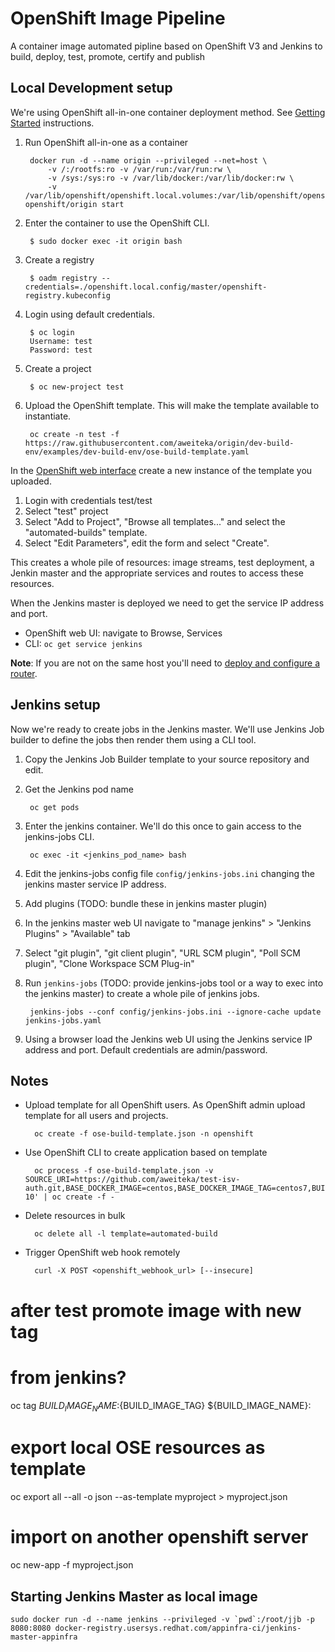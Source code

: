 # OpenShift Image Pipeline

A container image automated pipline based on OpenShift V3 and Jenkins to build, deploy, test, promote, certify and publish

## Local Development setup

We're using OpenShift all-in-one container deployment method. See [Getting Started](https://github.com/openshift/origin/#getting-started) instructions.

1. Run OpenShift all-in-one as a container

        docker run -d --name origin --privileged --net=host \
            -v /:/rootfs:ro -v /var/run:/var/run:rw \
            -v /sys:/sys:ro -v /var/lib/docker:/var/lib/docker:rw \
            -v /var/lib/openshift/openshift.local.volumes:/var/lib/openshift/openshift.local.volumes openshift/origin start

1. Enter the container to use the OpenShift CLI.

        $ sudo docker exec -it origin bash

1. Create a registry

        $ oadm registry --credentials=./openshift.local.config/master/openshift-registry.kubeconfig

1. Login using default credentials.

        $ oc login
        Username: test
        Password: test

1. Create a project

        $ oc new-project test

1. Upload the OpenShift template. This will make the template available to instantiate.

        oc create -n test -f https://raw.githubusercontent.com/aweiteka/origin/dev-build-env/examples/dev-build-env/ose-build-template.yaml

 In the [OpenShift web interface](https://localhost:8443) create a new instance of the template you uploaded.

1. Login with credentials test/test
1. Select "test" project
1. Select "Add to Project", "Browse all templates..." and select the "automated-builds" template.
1. Select "Edit Parameters", edit the form and select "Create".

This creates a whole pile of resources: image streams, test deployment, a Jenkin master and the appropriate services and routes to access these resources.

When the Jenkins master is deployed we need to get the service IP address and port.

* OpenShift web UI: navigate to Browse, Services
* CLI: `oc get service jenkins`

**Note**: If you are not on the same host you'll need to [deploy and configure a router](https://docs.openshift.org/latest/admin_guide/install/deploy_router.html).


## Jenkins setup

Now we're ready to create jobs in the Jenkins master. We'll use Jenkins Job builder to define the jobs then render them using a CLI tool.

1. Copy the Jenkins Job Builder template to your source repository and edit.
1. Get the Jenkins pod name

        oc get pods

1. Enter the jenkins container. We'll do this once to gain access to the jenkins-jobs CLI.

        oc exec -it <jenkins_pod_name> bash

1. Edit the jenkins-jobs config file `config/jenkins-jobs.ini` changing the jenkins master service IP address.
1. Add plugins (TODO: bundle these in jenkins master plugin)
  1. In the jenkins master web UI navigate to "manage jenkins" > "Jenkins Plugins" > "Available" tab
  1. Select "git plugin", "git client plugin", "URL SCM plugin", "Poll SCM plugin", "Clone Workspace SCM Plug-in"
1. Run `jenkins-jobs` (TODO: provide jenkins-jobs tool or a way to exec into the jenkins master) to create a whole pile of jenkins jobs.

        jenkins-jobs --conf config/jenkins-jobs.ini --ignore-cache update jenkins-jobs.yaml

1. Using a browser load the Jenkins web UI using the Jenkins service IP address and port. Default credentials are admin/password.


## Notes


* Upload template for all OpenShift users. As OpenShift admin upload template for all users and projects.

        oc create -f ose-build-template.json -n openshift

* Use OpenShift CLI to create application based on template

        oc process -f ose-build-template.json -v SOURCE_URI=https://github.com/aweiteka/test-isv-auth.git,BASE_DOCKER_IMAGE=centos,BASE_DOCKER_IMAGE_TAG=centos7,BUILD_IMAGE_NAME=acmeapp,NAME=acme,TEST_CMD='/usr/bin/sleep 10' | oc create -f -


* Delete resources in bulk

        oc delete all -l template=automated-build

* Trigger OpenShift web hook remotely

        curl -X POST <openshift_webhook_url> [--insecure]

# after test promote image with new tag
# from jenkins?
oc tag ${BUILD_IMAGE_NAME}:${BUILD_IMAGE_TAG} ${BUILD_IMAGE_NAME}:<new-tag>

# export local OSE resources as template
oc export all --all -o json --as-template myproject > myproject.json

# import on another openshift server
oc new-app -f myproject.json

## Starting Jenkins Master as local image

```
sudo docker run -d --name jenkins --privileged -v `pwd`:/root/jjb -p 8080:8080 docker-registry.usersys.redhat.com/appinfra-ci/jenkins-master-appinfra
```
